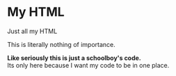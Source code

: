 # My HTML

Just all my HTML

This is literally nothing of importance.

**Like seriously this is just a schoolboy's code.**\
Its only here because I want my code to be in one place.
